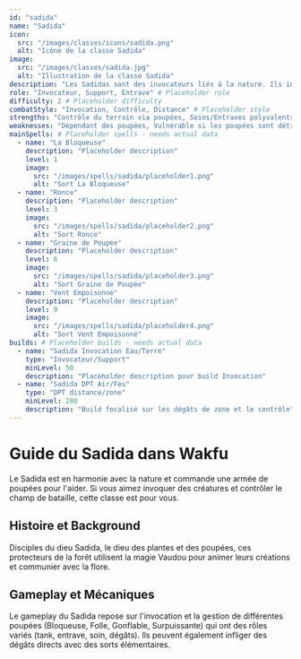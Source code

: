 ```yaml
---
id: "sadida"
name: "Sadida"
icon:
  src: "/images/classes/icons/sadida.png"
  alt: "Icône de la classe Sadida"
image:
  src: "/images/classes/sadida.jpg"
  alt: "Illustration de la classe Sadida"
description: "Les Sadidas sont des invocateurs liés à la nature. Ils invoquent des poupées pour les assister au combat, soigner leurs alliés ou entraver leurs ennemis."
role: "Invocateur, Support, Entrave" # Placeholder role
difficulty: 2 # Placeholder difficulty
combatStyle: "Invocation, Contrôle, Distance" # Placeholder style
strengths: "Contrôle du terrain via poupées, Soins/Entraves polyvalents, Bons dégâts de zone" # Placeholder strengths
weaknesses: "Dépendant des poupées, Vulnérable si les poupées sont détruites" # Placeholder weaknesses
mainSpells: # Placeholder spells - needs actual data
  - name: "La Bloqueuse"
    description: "Placeholder description"
    level: 1
    image:
      src: "/images/spells/sadida/placeholder1.png"
      alt: "Sort La Bloqueuse"
  - name: "Ronce"
    description: "Placeholder description"
    level: 3
    image:
      src: "/images/spells/sadida/placeholder2.png"
      alt: "Sort Ronce"
  - name: "Graine de Poupée"
    description: "Placeholder description"
    level: 6
    image:
      src: "/images/spells/sadida/placeholder3.png"
      alt: "Sort Graine de Poupée"
  - name: "Vent Empoisonné"
    description: "Placeholder description"
    level: 9
    image:
      src: "/images/spells/sadida/placeholder4.png"
      alt: "Sort Vent Empoisonné"
builds: # Placeholder builds - needs actual data
  - name: "Sadida Invocation Eau/Terre"
    type: "Invocateur/Support"
    minLevel: 50
    description: "Placeholder description pour build Invocation"
  - name: "Sadida DPT Air/Feu"
    type: "DPT distance/zone"
    minLevel: 200
    description: "Build focalisé sur les dégâts de zone et le contrôle"
---
```


# Guide du Sadida dans Wakfu

Le Sadida est en harmonie avec la nature et commande une armée de poupées pour l'aider. Si vous aimez invoquer des créatures et contrôler le champ de bataille, cette classe est pour vous.

## Histoire et Background

Disciples du dieu Sadida, le dieu des plantes et des poupées, ces protecteurs de la forêt utilisent la magie Vaudou pour animer leurs créations et communier avec la flore.

## Gameplay et Mécaniques

Le gameplay du Sadida repose sur l'invocation et la gestion de différentes poupées (Bloqueuse, Folle, Gonflable, Surpuissante) qui ont des rôles variés (tank, entrave, soin, dégâts). Ils peuvent également infliger des dégâts directs avec des sorts élémentaires. 